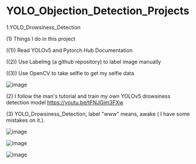 # YOLO_Objection_Detection_Projects



1.YOLO_Drowsiness_Detection

(1) Things I do in this project 

((1)) Read YOLOv5 and Pytorch Hub Documentation

((2)) Use LabeImg (a github repository) to label image manually

((3)) Use OpenCV to take selfie to get my selfie data 

![image](https://user-images.githubusercontent.com/76461262/142205490-a8cfc511-2bf9-4ac9-bc7d-05892d03d856.png)


(2) I follow the man's tutorial and train my own YOLOv5 drowsiness detection model 
https://youtu.be/tFNJGim3FXw

(3) YOLO_Drowsiness_Detection, label "www" means, awake ( I have some mistakes on it.).

![image](https://user-images.githubusercontent.com/76461262/140005734-b52e9344-d3ca-434e-b93d-eb5f921cd1f0.png)

![image](https://user-images.githubusercontent.com/76461262/140005738-1c21a654-54d7-4158-b33b-18a27db886eb.png)

![image](https://user-images.githubusercontent.com/76461262/140005746-8dac486a-64a8-413e-af30-8f24f35e1365.png)


